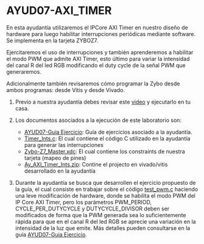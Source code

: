 # AYUD07-AXI_TIMER

En esta ayudantía utilizaremos el IPCore AXI Timer en nuestro diseño de hardware para luego habilitar interrupciones periódicas mediante software. Se implementa en la tarjeta ZYBOZ7.

Ejercitaremos el uso de interrupciones y también aprenderemos a habilitar el modo PWM que admite AXI Timer, esto último para variar la intensidad del canal R del led RGB modificando el duty cycle de la señal PWM que generaremos.

Adicionalmente también revisaremos cómo programar la Zybo desde ambos programas: desde Vitis y desde Vivado.

1. Previo a nuestra ayudantía debes revisar este [video]() y ejecutarlo en tu casa.

2. Los documentos asociados a la ejecución de este laboratorio son:
    * [AYUD07-Guia Ejercicio]():  Guía de ejercicios asociado a la ayudantía. 
    * [Timer_Ints.c](https://github.com/IEE2463-SEP/AYUD07-AXI_TIMER/blob/main/Timer_Ints.c): El cual contiene el código C utilizado en la ayudantía para generar las interrupciones
    * [Zybo-Z7_Master.xdc](https://github.com/IEE2463-SEP/AYUD07-AXI_TIMER/blob/main/Zybo-Z7-Master.xdc):  El cual contiene los constraints de nuestra tarjeta (mapeo de pines)    
    * [Ay_AXI_Timer_Ints.zip](https://github.com/IEE2463-SEP/AYUD07-AXI_TIMER/blob/main/Ay_AXITimer_Ints.zip):  Contine el projecto en vivado/vitis desarrollado en la ayudantía    
   
3. Durante la ayudantía se busca que desarrollen el ejercicio propuesto de la guía, el cual consiste en trabajar sobre el código [test_pwm.c](https://github.com/IEE2463-SEP/AYUD07-AXI_TIMER/blob/main/test_pwm.c) haciendo una leve modificación de hardware, donde se habilita el modo PWM del IP Core AXI Timer, pero los parámetros PWM_PERIOD, CYCLE_PER_DUTYCYCLE y DUTYCYCLE_DIVISOR deben ser modificados de forma que la PWM generada sea lo suficientemente rápida para que en el canal R del led RGB se aprecie una variación en la intensidad de la luz que emite. Más detalles pueden consultarse en la guía [AYUD07-Guia Ejercicio]().
